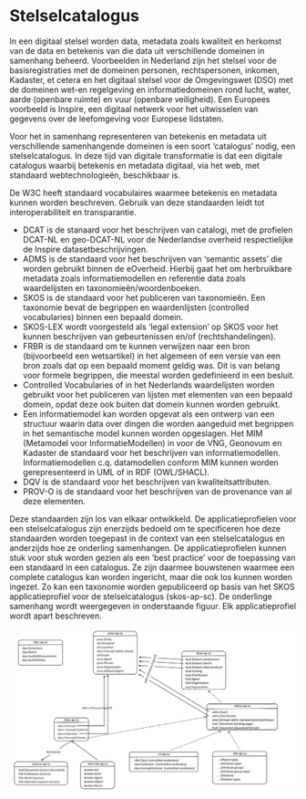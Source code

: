 # Stelselcatalogus


In een digitaal stelsel worden data, metadata zoals kwaliteit en herkomst van de data en betekenis van die data uit verschillende domeinen in samenhang beheerd. Voorbeelden in Nederland zijn het stelsel voor de basisregistraties met de domeinen personen, rechtspersonen, inkomen, Kadaster, et cetera en het digitaal stelsel voor de Omgevingswet (DSO) met de domeinen wet-en regelgeving en informatiedomeinen rond lucht, water, aarde (openbare ruimte) en vuur (openbare veiligheid). Een Europees voorbeeld is Inspire, een digitaal netwerk voor het uitwisselen van gegevens over de leefomgeving voor Europese lidstaten.

Voor het in samenhang representeren van betekenis en metadata uit verschillende samenhangende domeinen is een soort ‘catalogus’ nodig, een stelselcatalogus. In deze tijd van digitale transformatie is dat een digitale catalogus waarbij betekenis en metadata digitaal, via het web, met standaard webtechnologieën, beschikbaar is.

De W3C heeft standaard vocabulaires waarmee betekenis en metadata kunnen worden beschreven. Gebruik van deze standaarden leidt tot interoperabiliteit en transparantie.
* DCAT is de stanaard voor het beschrijven van catalogi, met de profielen DCAT-NL en geo-DCAT-NL voor de Nederlandse overheid respectielijke de Inspire datasetbeschrijvingen.
* ADMS is de standaard voor het beschrijven van ‘semantic assets’ die worden gebruikt binnen de eOverheid. Hierbij gaat het om herbruikbare metadata zoals informatiemodellen en referentie data zoals waardelijsten en taxonomieën/woordenboeken.
* SKOS is de standaard voor het publiceren van taxonomieën. Een taxonomie bevat de begrippen en waardenlijsten (controlled vocabularies) binnen een bepaald domein.
* SKOS-LEX wordt voorgesteld als ‘legal extension’ op SKOS voor het kunnen beschrijven van gebeurtenissen en/of (rechtshandelingen).
* FRBR is de standaard om te kunnen verwijzen naar een bron (bijvoorbeeld een wetsartikel) in het algemeen of een versie van een bron zoals dat op een bepaald moment geldig was. Dit is van belang voor formele begrippen, die meestal worden gedefinieerd in een besluit.
* Controlled Vocabularies of in het Nederlands waardelijsten worden gebruikt voor het publiceren van lijsten met elementen van een bepaald domein, opdat deze ook buiten dat domein kunnen worden gebruikt.
* Een informatiemodel kan worden opgevat als een ontwerp van een structuur waarin data over dingen die worden aangeduid met begrippen in het semantische model kunnen worden opgeslagen. Het MIM (Metamodel voor InformatieModellen) in voor de VNG, Geonovum en Kadaster de standaard voor het beschrijven van informatiemodellen. Informatiemodellen c.q. datamodellen conform MIM kunnen worden gerepresenteerd in UML of in RDF (OWL/SHACL).
* DQV is de standaard voor het beschrijven van kwaliteitsattributen.
* PROV-O is de standaard voor het beschrijven van de provenance van al deze elementen.

Deze standaarden zijn los van elkaar ontwikkeld. De applicatieprofielen voor een stelselcatalogus zijn enerzijds bedoeld om te specificeren hoe deze standaarden worden toegepast in de context van een stelselcatalogus en anderzijds hoe ze onderling samenhangen. De applicatieprofielen kunnen stuk voor stuk worden gezien als een ‘best practice’ voor de toepassing van een standaard in een catalogus. Ze zijn daarmee bouwstenen waarmee een complete catalogus kan worden ingericht, maar die ook los kunnen worden ingezet. Zo kan een taxonomie worden gepubliceerd op basis van het SKOS applicatieprofiel voor de stelselcatalogus (skos-ap-sc). De onderlinge samenhang wordt weergegeven in onderstaande figuur. Elk applicatieprofiel wordt apart beschreven.


![](topmodel.png)

